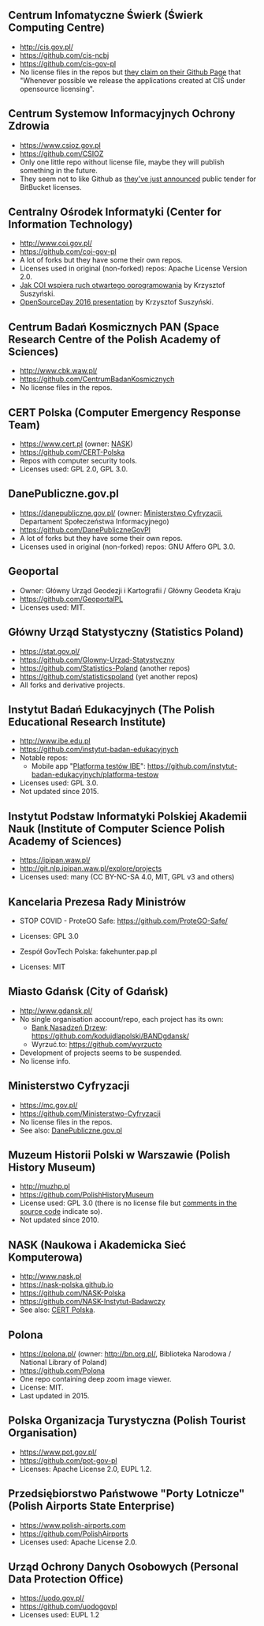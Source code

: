 ## Centrum Infomatyczne Świerk (Świerk Computing Centre)
- http://cis.gov.pl/
- https://github.com/cis-ncbj
- https://github.com/cis-gov-pl
- No license files in the repos but [they claim on their Github Page][3] that "Whenever possible we release the applications created at CIŚ under opensource licensing".

## Centrum Systemow Informacyjnych Ochrony Zdrowia
- https://www.csioz.gov.pl
- https://github.com/CSIOZ
- Only one little repo without license file, maybe they will publish something in the future.
- They seem not to like Github as [they've just announced][4] public tender for BitBucket licenses.

## Centralny Ośrodek Informatyki (Center for Information Technology)
- http://www.coi.gov.pl/
- https://github.com/coi-gov-pl
- A lot of forks but they have some their own repos.
- Licenses used in original (non-forked) repos: Apache License Version 2.0.
- [Jak COI wspiera ruch otwartego oprogramowania][1] by Krzysztof Suszyński.
- [OpenSourceDay 2016 presentation][2] by Krzysztof Suszyński.

## Centrum Badań Kosmicznych PAN (Space Research Centre of the Polish Academy of Sciences)
- http://www.cbk.waw.pl/
- https://github.com/CentrumBadanKosmicznych
- No license files in the repos.

## CERT Polska (Computer Emergency Response Team)
- https://www.cert.pl (owner: [NASK](#nask-naukowa-i-akademicka-siec-komputerowa))
- https://github.com/CERT-Polska
- Repos with computer security tools.
- Licenses used: GPL 2.0, GPL 3.0.

## DanePubliczne.gov.pl
- https://danepubliczne.gov.pl/ (owner: [Ministerstwo Cyfryzacji](#ministerstwo-cyfryzacji), Departament Społeczeństwa Informacyjnego)
- https://github.com/DanePubliczneGovPl
- A lot of forks but they have some their own repos.
- Licenses used in original (non-forked) repos: GNU Affero GPL 3.0.

## Geoportal
- Owner: Główny Urząd Geodezji i Kartografii / Główny Geodeta Kraju
- https://github.com/GeoportalPL
- Licenses used: MIT.

## Główny Urząd Statystyczny (Statistics Poland)
- https://stat.gov.pl/
- https://github.com/Glowny-Urzad-Statystyczny
- https://github.com/Statistics-Poland (another repos)
- https://github.com/statisticspoland (yet another repos)
- All forks and derivative projects.

## Instytut Badań Edukacyjnych (The Polish Educational Research Institute)
- http://www.ibe.edu.pl
- https://github.com/instytut-badan-edukacyjnych
- Notable repos:
  - Mobile app "[Platforma testów IBE][6]": https://github.com/instytut-badan-edukacyjnych/platforma-testow
- Licenses used: GPL 3.0.
- Not updated since 2015.

## Instytut Podstaw Informatyki Polskiej Akademii Nauk (Institute of Computer Science Polish Academy of Sciences)
- https://ipipan.waw.pl/
- http://git.nlp.ipipan.waw.pl/explore/projects
- Licenses used: many (CC BY-NC-SA 4.0, MIT, GPL v3 and others)

## Kancelaria Prezesa Rady Ministrów
- STOP COVID - ProteGO Safe: https://github.com/ProteGO-Safe/
- Licenses: GPL 3.0

- Zespół GovTech Polska: fakehunter.pap.pl
- Licenses: MIT

## Miasto Gdańsk (City of Gdańsk)
- http://www.gdansk.pl/
- No single organisation account/repo, each project has its own:
  - [Bank Nasadzeń Drzew][5]: https://github.com/kodujdlapolski/BANDgdansk/
  - Wyrzuć.to: https://github.com/wyrzucto
- Development of projects seems to be suspended.
- No license info.

## Ministerstwo Cyfryzacji
- https://mc.gov.pl/
- https://github.com/Ministerstwo-Cyfryzacji
- No license files in the repos.
- See also: [DanePubliczne.gov.pl](#danepublicznegovpl)

## Muzeum Historii Polski w Warszawie (Polish History Museum)
- http://muzhp.pl
- https://github.com/PolishHistoryMuseum
- License used: GPL 3.0 (there is no license file but [comments in the source code][7] indicate so).
- Not updated since 2010.

## NASK (Naukowa i Akademicka Sieć Komputerowa)
- http://www.nask.pl
- https://nask-polska.github.io
- https://github.com/NASK-Polska
- https://github.com/NASK-Instytut-Badawczy
- See also: [CERT Polska](#cert-polska-computer-emergency-response-team).

## Polona
- https://polona.pl/ (owner: http://bn.org.pl/, Biblioteka Narodowa / National Library of Poland)
- https://github.com/Polona
- One repo containing deep zoom image viewer.
- License: MIT.
- Last updated in 2015.

## Polska Organizacja Turystyczna (Polish Tourist Organisation)
- https://www.pot.gov.pl/
- https://github.com/pot-gov-pl
- Licenses: Apache License 2.0, EUPL 1.2.

## Przedsiębiorstwo Państwowe "Porty Lotnicze" (Polish Airports State Enterprise)
- https://www.polish-airports.com
- https://github.com/PolishAirports
- Licenses used: Apache License 2.0.

## Urząd Ochrony Danych Osobowych (Personal Data Protection Office)
- https://uodo.gov.pl/
- https://github.com/uodogovpl
- Licenses used: EUPL 1.2

[1]: http://www.coi.gov.pl/artykul/jak-coi-wspiera-ruch-otwartego-oprogramowania.html
[2]: http://cardil.github.io/osd2016-opensource/
[3]: https://cis-ncbj.github.io/
[4]: https://www.csioz.gov.pl/zamowienia-publiczne/szczegoly/zakup-oprogramowania-bitbucket-server-licencja-komercyjna-na-100-uzytkownikow/
[5]: https://bandgdansk.com/
[6]: https://github.com/instytut-badan-edukacyjnych/platforma-testow/raw/master/Docs/Manual%20(pl).pdf
[7]: https://github.com/PolishHistoryMuseum/PH100/blob/master/src/mhp_ph/mainForm.java
[8]: http://infostrow.pl/wiadomosci/internetowy-sad-zapchany-pozwami/cid,76286,a
